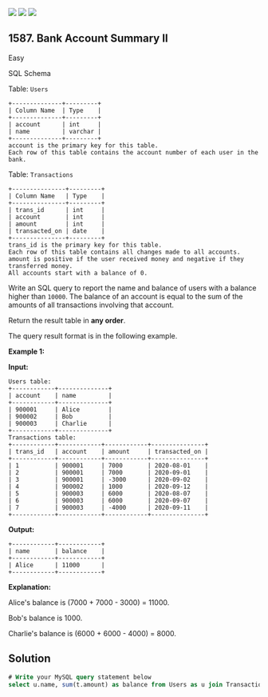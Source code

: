 [![](https://img.shields.io/github/stars/javadev/LeetCode-in-Java?label=Stars&style=flat-square)](https://github.com/javadev/LeetCode-in-Java)
[![](https://img.shields.io/github/forks/javadev/LeetCode-in-Java?label=Fork%20me%20on%20GitHub%20&style=flat-square)](https://github.com/javadev/LeetCode-in-Java/fork)
[![](https://img.shields.io/badge/-LeetCode%20in%20Kotlin-blue?style=flat-square)](https://github.com/javadev/LeetCode-in-Kotlin)

## 1587\. Bank Account Summary II

Easy

SQL Schema

Table: `Users`

    +--------------+---------+
    | Column Name  | Type    |
    +--------------+---------+
    | account      | int     |
    | name         | varchar |
    +--------------+---------+
    account is the primary key for this table.
    Each row of this table contains the account number of each user in the bank. 

Table: `Transactions`

    +---------------+---------+
    | Column Name   | Type    |
    +---------------+---------+
    | trans_id      | int     |
    | account       | int     |
    | amount        | int     |
    | transacted_on | date    |
    +---------------+---------+
    trans_id is the primary key for this table.
    Each row of this table contains all changes made to all accounts.
    amount is positive if the user received money and negative if they transferred money.
    All accounts start with a balance of 0. 

Write an SQL query to report the name and balance of users with a balance higher than `10000`. The balance of an account is equal to the sum of the amounts of all transactions involving that account.

Return the result table in **any order**.

The query result format is in the following example.

**Example 1:**

**Input:**

    Users table:
    +------------+--------------+
    | account    | name         |
    +------------+--------------+
    | 900001     | Alice        |
    | 900002     | Bob          |
    | 900003     | Charlie      |
    +------------+--------------+
    Transactions table:
    +------------+------------+------------+---------------+
    | trans_id   | account    | amount     | transacted_on |
    +------------+------------+------------+---------------+
    | 1          | 900001     | 7000       | 2020-08-01    |
    | 2          | 900001     | 7000       | 2020-09-01    |
    | 3          | 900001     | -3000      | 2020-09-02    |
    | 4          | 900002     | 1000       | 2020-09-12    |
    | 5          | 900003     | 6000       | 2020-08-07    |
    | 6          | 900003     | 6000       | 2020-09-07    |
    | 7          | 900003     | -4000      | 2020-09-11    |
    +------------+------------+------------+---------------+

**Output:**

    +------------+------------+
    | name       | balance    |
    +------------+------------+
    | Alice      | 11000      |
    +------------+------------+

**Explanation:**

Alice's balance is (7000 + 7000 - 3000) = 11000.

Bob's balance is 1000.

Charlie's balance is (6000 + 6000 - 4000) = 8000.

## Solution

```sql
# Write your MySQL query statement below
select u.name, sum(t.amount) as balance from Users as u join Transactions as t on u.account = t.account group by u.name having balance > 10000
```
